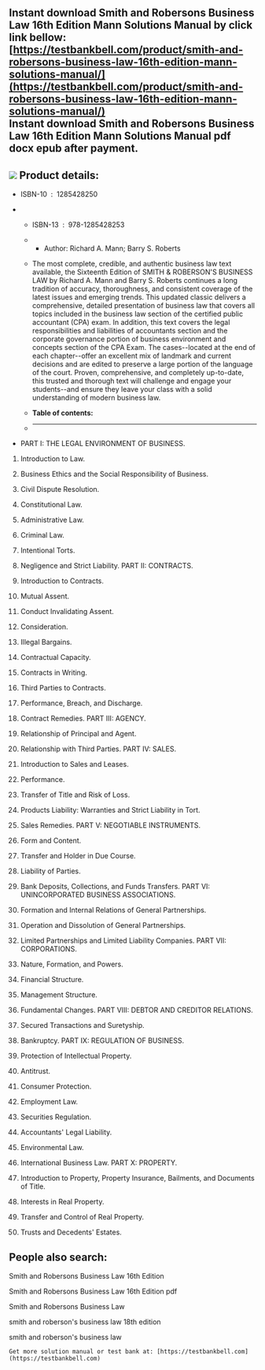 Instant download **Smith and Robersons Business Law 16th Edition Mann Solutions Manual** by click link bellow:  
[https://testbankbell.com/product/smith-and-robersons-business-law-16th-edition-mann-solutions-manual/](https://testbankbell.com/product/smith-and-robersons-business-law-16th-edition-mann-solutions-manual/)  
**Instant download Smith and Robersons Business Law 16th Edition Mann Solutions Manual pdf docx epub after payment.**
---------------------------------------------------------------------------------------------------------------------


![](https://testbankbell.com/wp-content/uploads/2023/05/smith-robersons-business-law-16th-edition-mann-solutions-manual.jpg)
**Product details:**
--------------------


* ISBN-10 ‏ : ‎ 1285428250
* * ISBN-13 ‏ : ‎ 978-1285428253
  * * Author: Richard A. Mann; Barry S. Roberts
   
  * The most complete, credible, and authentic business law text available, the Sixteenth Edition of SMITH & ROBERSON'S BUSINESS LAW by Richard A. Mann and Barry S. Roberts continues a long tradition of accuracy, thoroughness, and consistent coverage of the latest issues and emerging trends. This updated classic delivers a comprehensive, detailed presentation of business law that covers all topics included in the business law section of the certified public accountant (CPA) exam. In addition, this text covers the legal responsibilities and liabilities of accountants section and the corporate governance portion of business environment and concepts section of the CPA Exam. The cases--located at the end of each chapter--offer an excellent mix of landmark and current decisions and are edited to preserve a large portion of the language of the court. Proven, comprehensive, and completely up-to-date, this trusted and thorough text will challenge and engage your students--and ensure they leave your class with a solid understanding of modern business law.
  * **Table of contents:**
  * ----------------------
 
* PART I: THE LEGAL ENVIRONMENT OF BUSINESS.

1. Introduction to Law.

2. Business Ethics and the Social Responsibility of Business.

3. Civil Dispute Resolution.

4. Constitutional Law.

5. Administrative Law.

6. Criminal Law.

7. Intentional Torts.

8. Negligence and Strict Liability. PART II: CONTRACTS.

9. Introduction to Contracts.

10. Mutual Assent.

11. Conduct Invalidating Assent.

12. Consideration.

13. Illegal Bargains.

14. Contractual Capacity.

15. Contracts in Writing.

16. Third Parties to Contracts.

17. Performance, Breach, and Discharge.

18. Contract Remedies. PART III: AGENCY.

19. Relationship of Principal and Agent.

20. Relationship with Third Parties. PART IV: SALES.

21. Introduction to Sales and Leases.

22. Performance.

23. Transfer of Title and Risk of Loss.

24. Products Liability: Warranties and Strict Liability in Tort.

25. Sales Remedies. PART V: NEGOTIABLE INSTRUMENTS.

26. Form and Content.

27. Transfer and Holder in Due Course.

28. Liability of Parties.

29. Bank Deposits, Collections, and Funds Transfers. PART VI: UNINCORPORATED BUSINESS ASSOCIATIONS.

30. Formation and Internal Relations of General Partnerships.

31. Operation and Dissolution of General Partnerships.

32. Limited Partnerships and Limited Liability Companies. PART VII: CORPORATIONS.

33. Nature, Formation, and Powers.

34. Financial Structure.

35. Management Structure.

36. Fundamental Changes. PART VIII: DEBTOR AND CREDITOR RELATIONS.

37. Secured Transactions and Suretyship.

38. Bankruptcy. PART IX: REGULATION OF BUSINESS.

39. Protection of Intellectual Property.

40. Antitrust.

41. Consumer Protection.

42. Employment Law.

43. Securities Regulation.

44. Accountants' Legal Liability.

45. Environmental Law.

46. International Business Law. PART X: PROPERTY.

47. Introduction to Property, Property Insurance, Bailments, and Documents of Title.

48. Interests in Real Property.

49. Transfer and Control of Real Property.

50. Trusts and Decedents' Estates.

**People also search:**
-----------------------


Smith and Robersons Business Law 16th Edition

Smith and Robersons Business Law 16th Edition pdf

Smith and Robersons Business Law

smith and roberson's business law 18th edition

smith and roberson's business law


    Get more solution manual or test bank at: [https://testbankbell.com](https://testbankbell.com)
